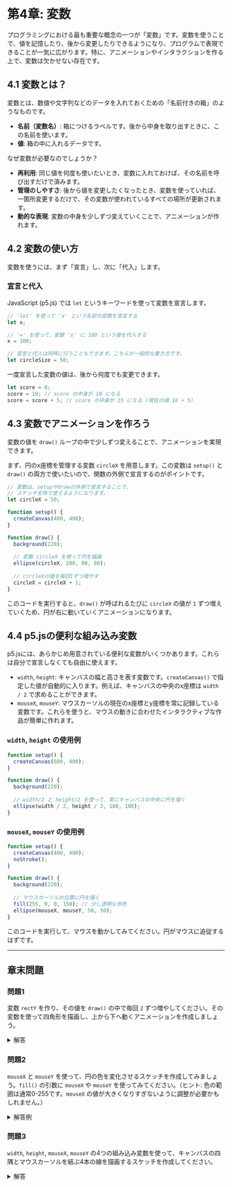 # 第4章: 変数

プログラミングにおける最も重要な概念の一つが「変数」です。変数を使うことで、値を記憶したり、後から変更したりできるようになり、プログラムで表現できることが一気に広がります。特に、アニメーションやインタラクションを作る上で、変数は欠かせない存在です。

## 4.1 変数とは？

変数とは、数値や文字列などのデータを入れておくための「名前付きの箱」のようなものです。

- **名前（変数名）**: 箱につけるラベルです。後から中身を取り出すときに、この名前を使います。
- **値**: 箱の中に入れるデータです。

なぜ変数が必要なのでしょうか？
- **再利用**: 同じ値を何度も使いたいとき、変数に入れておけば、その名前を呼び出すだけで済みます。
- **管理のしやすさ**: 後から値を変更したくなったとき、変数を使っていれば、一箇所変更するだけで、その変数が使われているすべての場所が更新されます。
- **動的な表現**: 変数の中身を少しずつ変えていくことで、アニメーションが作れます。

## 4.2 変数の使い方

変数を使うには、まず「宣言」し、次に「代入」します。

### 宣言と代入

JavaScript (p5.js) では `let` というキーワードを使って変数を宣言します。

```javascript
// 'let' を使って 'x' という名前の変数を宣言する
let x;

// '=' を使って、変数 'x' に 100 という値を代入する
x = 100;

// 宣言と代入は同時に行うこともできます。こちらが一般的な書き方です。
let circleSize = 50;
```

一度宣言した変数の値は、後から何度でも変更できます。

```javascript
let score = 0;
score = 10; // score の中身が 10 になる
score = score + 5; // score の中身が 15 になる (現在の値 10 + 5)
```

## 4.3 変数でアニメーションを作ろう

変数の値を `draw()` ループの中で少しずつ変えることで、アニメーションを実現できます。

まず、円のx座標を管理する変数 `circleX` を用意します。この変数は `setup()` と `draw()` の両方で使いたいので、関数の外側で宣言するのがポイントです。

```javascript
// 変数は、setupやdrawの外側で宣言することで、
// スケッチ全体で使えるようになります。
let circleX = 50;

function setup() {
  createCanvas(400, 400);
}

function draw() {
  background(220);
  
  // 変数 circleX を使って円を描画
  ellipse(circleX, 200, 80, 80);
  
  // circleXの値を毎回1ずつ増やす
  circleX = circleX + 1;
}
```

このコードを実行すると、`draw()` が呼ばれるたびに `circleX` の値が `1` ずつ増えていくため、円が右に動いていくアニメーションになります。

## 4.4 p5.jsの便利な組み込み変数

p5.jsには、あらかじめ用意されている便利な変数がいくつかあります。これらは自分で宣言しなくても自由に使えます。

- `width`, `height`: キャンバスの幅と高さを表す変数です。`createCanvas()` で指定した値が自動的に入ります。例えば、キャンバスの中央のx座標は `width / 2` で求めることができます。
- `mouseX`, `mouseY`: マウスカーソルの現在のx座標とy座標を常に記録している変数です。これらを使うと、マウスの動きに合わせたインタラクティブな作品が簡単に作れます。

### `width`, `height` の使用例

```javascript
function setup() {
  createCanvas(600, 400);
}

function draw() {
  background(220);
  
  // width/2 と height/2 を使って、常にキャンバスの中央に円を描く
  ellipse(width / 2, height / 2, 100, 100);
}
```

### `mouseX`, `mouseY` の使用例

```javascript
function setup() {
  createCanvas(400, 400);
  noStroke();
}

function draw() {
  background(220);
  
  // マウスカーソルの位置に円を描く
  fill(255, 0, 0, 150); // 少し透明な赤色
  ellipse(mouseX, mouseY, 50, 50);
}
```
このコードを実行して、マウスを動かしてみてください。円がマウスに追従するはずです。

---

## 章末問題

### 問題1
変数 `rectY` を作り、その値を `draw()` の中で毎回 `2` ずつ増やしてください。その変数を使って四角形を描画し、上から下へ動くアニメーションを作成しましょう。

<details>
<summary>解答</summary>

```javascript
let rectY = 0;

function setup() {
  createCanvas(400, 400);
}

function draw() {
  background(220);
  
  // rectY を四角形のy座標として使用
  rect(150, rectY, 100, 100);
  
  // rectYの値を2ずつ増やす
  rectY = rectY + 2;
}
```
</details>

### 問題2
`mouseX` と `mouseY` を使って、円の色を変化させるスケッチを作成してみましょう。`fill()` の引数に `mouseX` や `mouseY` を使ってみてください。（ヒント: 色の範囲は通常0-255です。`mouseX` の値が大きくなりすぎないように調整が必要かもしれません。）

<details>
<summary>解答例</summary>

```javascript
function setup() {
  createCanvas(400, 400);
}

function draw() {
  background(220);
  
  // mouseXを赤、mouseYを青の強さに対応させる
  // そのまま使うと値が255を超えてしまうので、
  // 255で割った余りを使うなどの工夫をする (ここでは % 255 を使用)
  let r = mouseX % 255;
  let b = mouseY % 255;
  
  fill(r, 0, b);
  
  ellipse(width / 2, height / 2, 200, 200);
}
```
</details>

### 問題3
`width`, `height`, `mouseX`, `mouseY` の4つの組み込み変数を使って、キャンバスの四隅とマウスカーソルを結ぶ4本の線を描画するスケッチを作成してください。

<details>
<summary>解答</summary>

```javascript
function setup() {
  createCanvas(400, 400);
  strokeWeight(2);
}

function draw() {
  background(220);
  
  // マウスカーソルの位置
  let mx = mouseX;
  let my = mouseY;
  
  // 左上 (0, 0) からマウスへ
  line(0, 0, mx, my);
  
  // 右上 (width, 0) からマウスへ
  line(width, 0, mx, my);
  
  // 左下 (0, height) からマウスへ
  line(0, height, mx, my);
  
  // 右下 (width, height) からマウスへ
  line(width, height, mx, my);
}
```
</details>
